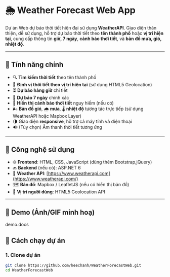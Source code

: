 # 🌦️ Weather Forecast Web App

Dự án Web dự báo thời tiết hiện đại sử dụng **WeatherAPI**. Giao diện thân thiện, dễ sử dụng, hỗ trợ dự báo thời tiết theo **tên thành phố** hoặc **vị trí hiện tại**, cung cấp thông tin **giờ, 7 ngày**, **cảnh báo thời tiết**, và **bản đồ mưa, gió, nhiệt độ**.

---

## 🚀 Tính năng chính

- 🔍 **Tìm kiếm thời tiết** theo tên thành phố
- 📍 **Định vị thời tiết theo vị trí hiện tại** (sử dụng HTML5 Geolocation)
- ⏳ **Dự báo hàng giờ** chi tiết
- 📅 **Dự báo 7 ngày** chính xác
- 🚨 **Hiển thị cảnh báo thời tiết** nguy hiểm (nếu có)
- 🌬️ **Bản đồ gió**, 🌧️ **mưa**, 🌡️ **nhiệt độ** tương tác trực tiếp (sử dụng WeatherAPI hoặc Mapbox Layer)
- 🌗 Giao diện **responsive**, hỗ trợ cả máy tính và điện thoại
- 🔊 (Tùy chọn) Âm thanh thời tiết tương ứng

---

## 🧰 Công nghệ sử dụng

- 🌐 **Frontend**: HTML, CSS, JavaScript (dùng thêm Bootstrap,jQuery)
- 🔙 **Backend** (nếu có): ASP.NET 6
- 📡 **Weather API**: [https://www.weatherapi.com](https://www.weatherapi.com/)
- 🗺️ **Bản đồ**: Mapbox / LeafletJS (nếu có hiển thị bản đồ)
- 📍 **Vị trí người dùng**: HTML5 Geolocation API

---

## 📸 Demo (Ảnh/GIF minh hoạ)
demo.docs


## 🔧 Cách chạy dự án

### 1. Clone dự án
```bash
git clone https://github.com/heechanh/WeatherForecastWeb.git
cd WeatherForecastWeb
